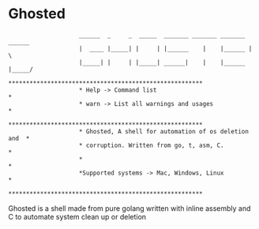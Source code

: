 # Ghosted
```
					______  _     _  _____  _______ _______ _______ ______ 
					|  ____ |_____| |     | |______    |    |______ |     \
					|_____| |     | |_____| ______|    |    |______ |_____/
					*******************************************************
					* Help -> Command list                                *
					* warn -> List all warnings and usages                *
					*******************************************************
					* Ghosted, A shell for automation of os deletion and  *
					* corruption. Written from go, t, asm, C.             *
					*                                                     *
					*Supported systems -> Mac, Windows, Linux             *
					*******************************************************

```

Ghosted is a shell made from pure golang written with inline assembly and C to automate system clean up or deletion
